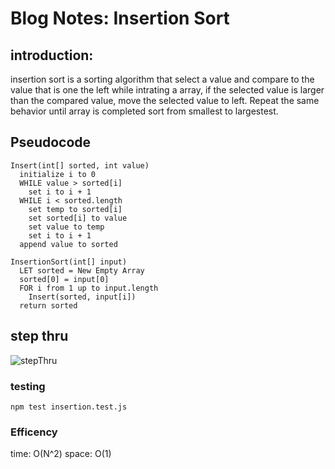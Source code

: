 # Blog Notes: Insertion Sort

## introduction:

insertion sort is a sorting algorithm that select a value and compare to the value that is one the left while intrating a array, if the selected value is larger than the compared value, move the selected value to left. Repeat the same behavior until array is completed sort from smallest to largestest.

## Pseudocode

    Insert(int[] sorted, int value)
      initialize i to 0
      WHILE value > sorted[i]
        set i to i + 1
      WHILE i < sorted.length
        set temp to sorted[i]
        set sorted[i] to value
        set value to temp
        set i to i + 1
      append value to sorted

    InsertionSort(int[] input)
      LET sorted = New Empty Array
      sorted[0] = input[0]
      FOR i from 1 up to input.length
        Insert(sorted, input[i])
      return sorted

## step thru

![stepThru](../../javascript/assets/codeChallenge-26.jpeg)

### testing

`npm test insertion.test.js`

### Efficency

time: O(N^2)
space: O(1)
